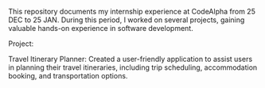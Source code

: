 This repository documents my internship experience at CodeAlpha from 25 DEC to 25 JAN. During this period, I worked on several projects, gaining valuable hands-on experience in software development.

Project:

Travel Itinerary Planner: Created a user-friendly application to assist users in planning their travel itineraries, including trip scheduling, accommodation booking, and transportation options.
